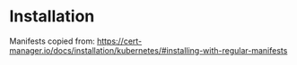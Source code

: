 # Installation
Manifests copied from: https://cert-manager.io/docs/installation/kubernetes/#installing-with-regular-manifests

